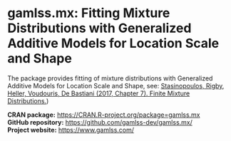 # gamlss.mx: Fitting Mixture Distributions with Generalized Additive Models for Location Scale and Shape

The package provides fitting of mixture distributions with Generalized Additive Models for Location Scale and Shape,
see:
[Stasinopoulos, Rigby, Heller, Voudouris, De Bastiani (2017, Chapter 7). Finite Mixture Distributions.](https://doi.org/10.1201/b21973-7))

**CRAN package:** <https://CRAN.R-project.org/package=gamlss.mx>  
**GitHub repository:** <https://github.com/gamlss-dev/gamlss.mx/>  
**Project website:** <https://www.gamlss.com/>
